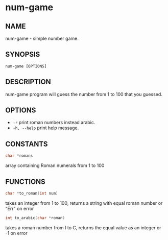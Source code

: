 # num-game
## NAME
num-game - simple number game.
## SYNOPSIS
	num-game [OPTIONS]
## DESCRIPTION
num-game program will guess the number from 1 to 100 that you guessed.
## OPTIONS
- `-r` print roman numbers instead arabic.
- `-h, --help` print help message.
## CONSTANTS
```c
char *romans
```
array containing Roman numerals from 1 to 100
## FUNCTIONS
```c
char *to_roman(int num)
```
takes an integer from 1 to 100, returns a string with equal roman number or "Err" on error
```c
int to_arabic(char *roman)
```
takes a roman number from I to C, returns the equal value as an integer or -1 on error



